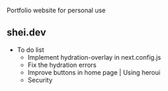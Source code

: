 Portfolio website for personal use 

## shei.dev

- To do list
    - Implement hydration-overlay in next.config.js
    - Fix the hydration errors 
    - Improve buttons in home page | Using heroui
    - Security


